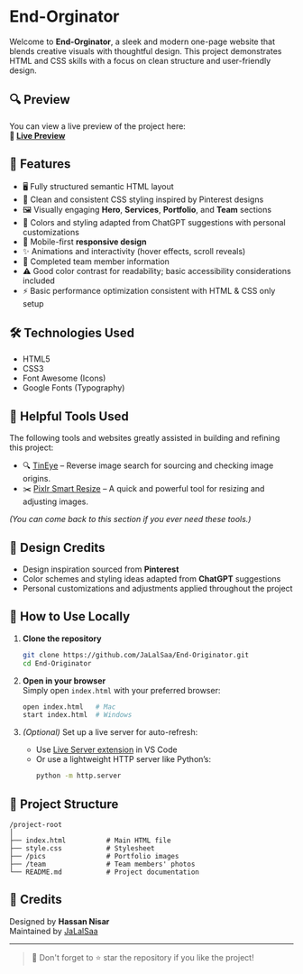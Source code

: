 
# End-Orginator

Welcome to **End-Orginator**, a sleek and modern one-page website that blends creative visuals with thoughtful design. This project demonstrates HTML and CSS skills with a focus on clean structure and user-friendly design.

## 🔍 Preview

You can view a live preview of the project here:  
**🔗 [Live Preview](https://JaLalSaa.github.io/End-Originator/)**  

## 📌 Features

- 🖥️ Fully structured semantic HTML layout
- 🎨 Clean and consistent CSS styling inspired by Pinterest designs
- 🖼️ Visually engaging **Hero**, **Services**, **Portfolio**, and **Team** sections
- 🎨 Colors and styling adapted from ChatGPT suggestions with personal customizations
- 📱 Mobile-first **responsive design**
- ✨ Animations and interactivity (hover effects, scroll reveals)
- 👥 Completed team member information
- ⚠️ Good color contrast for readability; basic accessibility considerations included
- ⚡ Basic performance optimization consistent with HTML & CSS only setup

## 🛠️ Technologies Used

- HTML5
- CSS3
- Font Awesome (Icons)
- Google Fonts (Typography)

## 🔧 Helpful Tools Used

The following tools and websites greatly assisted in building and refining this project:

- 🔍 [TinEye](https://tineye.com/) – Reverse image search for sourcing and checking image origins.
- ✂️ [Pixlr Smart Resize](https://pixlr.com/tools/smart-resize/) – A quick and powerful tool for resizing and adjusting images.

_(You can come back to this section if you ever need these tools.)_

## 🎨 Design Credits

- Design inspiration sourced from **Pinterest**
- Color schemes and styling ideas adapted from **ChatGPT** suggestions
- Personal customizations and adjustments applied throughout the project

## 🚀 How to Use Locally

1. **Clone the repository**  
   ```bash
   git clone https://github.com/JaLalSaa/End-Originator.git
   cd End-Originator
   ```

2. **Open in your browser**  
   Simply open `index.html` with your preferred browser:
   ```bash
   open index.html   # Mac
   start index.html  # Windows
   ```

3. *(Optional)* Set up a live server for auto-refresh:
   - Use [Live Server extension](https://marketplace.visualstudio.com/items?itemName=ritwickdey.LiveServer) in VS Code
   - Or use a lightweight HTTP server like Python’s:
     ```bash
     python -m http.server
     ```

## 📁 Project Structure

```
/project-root
│
├── index.html          # Main HTML file
├── style.css           # Stylesheet
├── /pics               # Portfolio images
├── /team               # Team members' photos
└── README.md           # Project documentation
```

## 👤 Credits

Designed by **Hassan Nisar**  
Maintained by [JaLalSaa](https://github.com/JaLalSaa)

---

> 🌟 Don't forget to ⭐ star the repository if you like the project!